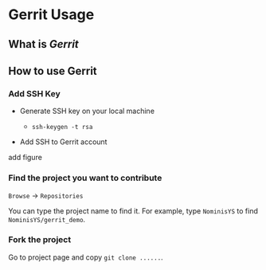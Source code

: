 



# Gerrit Usage



## What is _Gerrit_


## How to use Gerrit


### Add SSH Key


+ Generate SSH key on your local machine 
    -   `ssh-keygen -t rsa`

+ Add SSH to Gerrit account

add figure

### Find the project you want to contribute

`Browse` -> `Repositories`

You can type the project name to find it. For example, type `NominisYS` to find `NominisYS/gerrit_demo`.


### Fork the project

Go to project page and copy `git clone ......`.












